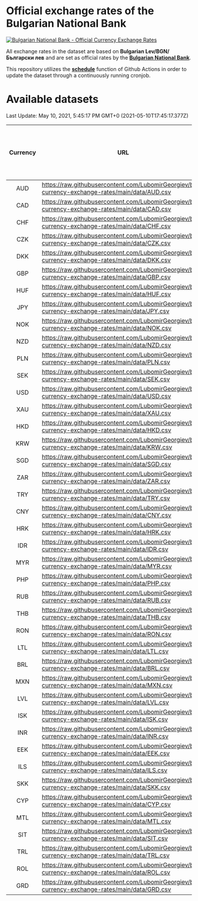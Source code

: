 # Official exchange rates of the Bulgarian National Bank

[![Bulgarian National Bank - Official Currency Exchange Rates](https://github.com/LubomirGeorgiev/bnb-currency-exchange-rates/actions/workflows/update-rates.yml/badge.svg?branch=main)](https://github.com/LubomirGeorgiev/bnb-currency-exchange-rates/actions/workflows/update-rates.yml)

All exchange rates in the dataset are based on **Bulgarian Lev/BGN/Български лев** and are set as official rates by the [**Bulgarian National Bank**](https://www.bnb.bg/Statistics/StExternalSector/StExchangeRates/StERForeignCurrencies/index.htm?toLang=_EN).

This repository utilizes the [**schedule**](https://docs.github.com/en/actions/reference/events-that-trigger-workflows) function of Github Actions in order to update the dataset through a continuously running cronjob.

# Available datasets

<!-- START LINKS (DO NOT EVER FU*ING DELETE THIS COMMENT FOR THE LOVE OF YOUR LIFE!!! IF YOU ARE CURIOS HOW IT WORKS, YOU CAN HAVE A LOOK AT ./src/updateReadme.ts) -->

Last Update: May 10, 2021, 5:45:17 PM GMT+0 (2021-05-10T17:45:17.377Z)

| Currency | URL                                                                                             | Number of records | Number of missing days that were filled in |
| :------: | ----------------------------------------------------------------------------------------------- | :---------------: | :----------------------------------------: |
|   AUD    | https://raw.githubusercontent.com/LubomirGeorgiev/bnb-currency-exchange-rates/main/data/AUD.csv |       7765        |                    2397                    |
|   CAD    | https://raw.githubusercontent.com/LubomirGeorgiev/bnb-currency-exchange-rates/main/data/CAD.csv |       7765        |                    2397                    |
|   CHF    | https://raw.githubusercontent.com/LubomirGeorgiev/bnb-currency-exchange-rates/main/data/CHF.csv |       7765        |                    2397                    |
|   CZK    | https://raw.githubusercontent.com/LubomirGeorgiev/bnb-currency-exchange-rates/main/data/CZK.csv |       7765        |                    2397                    |
|   DKK    | https://raw.githubusercontent.com/LubomirGeorgiev/bnb-currency-exchange-rates/main/data/DKK.csv |       7765        |                    2397                    |
|   GBP    | https://raw.githubusercontent.com/LubomirGeorgiev/bnb-currency-exchange-rates/main/data/GBP.csv |       7765        |                    2397                    |
|   HUF    | https://raw.githubusercontent.com/LubomirGeorgiev/bnb-currency-exchange-rates/main/data/HUF.csv |       7765        |                    2397                    |
|   JPY    | https://raw.githubusercontent.com/LubomirGeorgiev/bnb-currency-exchange-rates/main/data/JPY.csv |       7765        |                    2397                    |
|   NOK    | https://raw.githubusercontent.com/LubomirGeorgiev/bnb-currency-exchange-rates/main/data/NOK.csv |       7765        |                    2397                    |
|   NZD    | https://raw.githubusercontent.com/LubomirGeorgiev/bnb-currency-exchange-rates/main/data/NZD.csv |       7765        |                    2397                    |
|   PLN    | https://raw.githubusercontent.com/LubomirGeorgiev/bnb-currency-exchange-rates/main/data/PLN.csv |       7765        |                    2397                    |
|   SEK    | https://raw.githubusercontent.com/LubomirGeorgiev/bnb-currency-exchange-rates/main/data/SEK.csv |       7765        |                    2397                    |
|   USD    | https://raw.githubusercontent.com/LubomirGeorgiev/bnb-currency-exchange-rates/main/data/USD.csv |       7765        |                    2397                    |
|   XAU    | https://raw.githubusercontent.com/LubomirGeorgiev/bnb-currency-exchange-rates/main/data/XAU.csv |       7765        |                    2399                    |
|   HKD    | https://raw.githubusercontent.com/LubomirGeorgiev/bnb-currency-exchange-rates/main/data/HKD.csv |       7466        |                    2309                    |
|   KRW    | https://raw.githubusercontent.com/LubomirGeorgiev/bnb-currency-exchange-rates/main/data/KRW.csv |       7466        |                    2309                    |
|   SGD    | https://raw.githubusercontent.com/LubomirGeorgiev/bnb-currency-exchange-rates/main/data/SGD.csv |       7466        |                    2309                    |
|   ZAR    | https://raw.githubusercontent.com/LubomirGeorgiev/bnb-currency-exchange-rates/main/data/ZAR.csv |       7466        |                    2309                    |
|   TRY    | https://raw.githubusercontent.com/LubomirGeorgiev/bnb-currency-exchange-rates/main/data/TRY.csv |       5951        |                    1842                    |
|   CNY    | https://raw.githubusercontent.com/LubomirGeorgiev/bnb-currency-exchange-rates/main/data/CNY.csv |       5831        |                    1806                    |
|   HRK    | https://raw.githubusercontent.com/LubomirGeorgiev/bnb-currency-exchange-rates/main/data/HRK.csv |       5831        |                    1806                    |
|   IDR    | https://raw.githubusercontent.com/LubomirGeorgiev/bnb-currency-exchange-rates/main/data/IDR.csv |       5831        |                    1806                    |
|   MYR    | https://raw.githubusercontent.com/LubomirGeorgiev/bnb-currency-exchange-rates/main/data/MYR.csv |       5831        |                    1806                    |
|   PHP    | https://raw.githubusercontent.com/LubomirGeorgiev/bnb-currency-exchange-rates/main/data/PHP.csv |       5831        |                    1806                    |
|   RUB    | https://raw.githubusercontent.com/LubomirGeorgiev/bnb-currency-exchange-rates/main/data/RUB.csv |       5831        |                    1806                    |
|   THB    | https://raw.githubusercontent.com/LubomirGeorgiev/bnb-currency-exchange-rates/main/data/THB.csv |       5831        |                    1806                    |
|   RON    | https://raw.githubusercontent.com/LubomirGeorgiev/bnb-currency-exchange-rates/main/data/RON.csv |       5772        |                    1788                    |
|   LTL    | https://raw.githubusercontent.com/LubomirGeorgiev/bnb-currency-exchange-rates/main/data/LTL.csv |       5152        |                    1581                    |
|   BRL    | https://raw.githubusercontent.com/LubomirGeorgiev/bnb-currency-exchange-rates/main/data/BRL.csv |       4861        |                    1509                    |
|   MXN    | https://raw.githubusercontent.com/LubomirGeorgiev/bnb-currency-exchange-rates/main/data/MXN.csv |       4861        |                    1509                    |
|   LVL    | https://raw.githubusercontent.com/LubomirGeorgiev/bnb-currency-exchange-rates/main/data/LVL.csv |       4789        |                    1469                    |
|   ISK    | https://raw.githubusercontent.com/LubomirGeorgiev/bnb-currency-exchange-rates/main/data/ISK.csv |       4766        |                    1476                    |
|   INR    | https://raw.githubusercontent.com/LubomirGeorgiev/bnb-currency-exchange-rates/main/data/INR.csv |       4492        |                    1393                    |
|   EEK    | https://raw.githubusercontent.com/LubomirGeorgiev/bnb-currency-exchange-rates/main/data/EEK.csv |       3996        |                    1222                    |
|   ILS    | https://raw.githubusercontent.com/LubomirGeorgiev/bnb-currency-exchange-rates/main/data/ILS.csv |       3766        |                    1172                    |
|   SKK    | https://raw.githubusercontent.com/LubomirGeorgiev/bnb-currency-exchange-rates/main/data/SKK.csv |       2969        |                    911                     |
|   CYP    | https://raw.githubusercontent.com/LubomirGeorgiev/bnb-currency-exchange-rates/main/data/CYP.csv |       2900        |                    884                     |
|   MTL    | https://raw.githubusercontent.com/LubomirGeorgiev/bnb-currency-exchange-rates/main/data/MTL.csv |       2601        |                    796                     |
|   SIT    | https://raw.githubusercontent.com/LubomirGeorgiev/bnb-currency-exchange-rates/main/data/SIT.csv |       2538        |                    774                     |
|   TRL    | https://raw.githubusercontent.com/LubomirGeorgiev/bnb-currency-exchange-rates/main/data/TRL.csv |       1812        |                    553                     |
|   ROL    | https://raw.githubusercontent.com/LubomirGeorgiev/bnb-currency-exchange-rates/main/data/ROL.csv |       1694        |                    521                     |
|   GRD    | https://raw.githubusercontent.com/LubomirGeorgiev/bnb-currency-exchange-rates/main/data/GRD.csv |        354        |                    102                     |

<!-- END LINKS (DO NOT EVER FU*ING DELETE THIS COMMENT FOR THE LOVE OF YOUR LIFE!!! IF YOU ARE CURIOS HOW IT WORKS, YOU CAN HAVE A LOOK AT ./src/updateReadme.ts) -->
